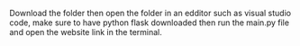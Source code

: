 Download the folder then open the folder in an edditor such as visual studio code, make sure to have python flask downloaded then run the main.py file and open the website link in the terminal.
